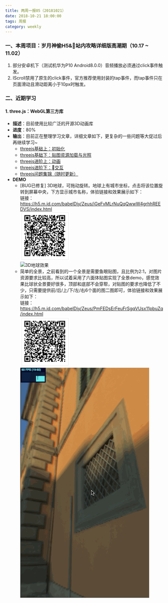```yaml
---
title: 两周一报05（20181021）
date: 2018-10-21 18:00:00
tags: 周报
category: weekly
---
```

### 一、本周项目：岁月神偷H5&站内攻略详细版高潮期（10.17 ~ 11.02）
1. 部分安卓机下（测试机华为P10 Android8.0.0）音频播放必须通过click事件触发。
2. IScroll禁用了原生的click事件，官方推荐使用封装的tap事件，而tap事件只在页面滑动且滑动距离小于10px时触发。

### 二、近期学习
#### 1. three.js：WebGL第三方库
- **描述**：目前使用比较广泛的开源3D动画库
- **进度**：80%
- **输出**：目前正在整理学习文章，详细文章如下，更复杂的一些问题等大促过后再继续学习~
  - [threejs基础上：初始化](https://jinglecjy.github.io/2018/10/11/threejs%E5%9F%BA%E7%A1%80%E4%B8%8A%EF%BC%9A%E5%88%9D%E5%A7%8B%E5%8C%96/)
  - [threejs基础下：贴图资源加载与光照](https://jinglecjy.github.io/2018/10/11/threejs%E5%9F%BA%E7%A1%80%E4%B8%8B%EF%BC%9A%E8%B4%B4%E5%9B%BE%E8%B5%84%E6%BA%90%E5%8A%A0%E8%BD%BD%E4%B8%8E%E5%85%89%E7%85%A7/)
  - [threejs进阶上：动画](https://jinglecjy.github.io/2018/10/11/threejs%E8%BF%9B%E9%98%B6%E4%B8%8A%EF%BC%9A%E5%8A%A8%E7%94%BB/)
  - [threejs进阶下：交互](https://jinglecjy.github.io/2018/10/11/threejs%E8%BF%9B%E9%98%B6%E4%B8%8B%EF%BC%9A%E4%BA%A4%E4%BA%92/)
  - [threejs问题集锦（随时更新）](https://jinglecjy.github.io/2018/10/11/threejs%E9%97%AE%E9%A2%98%E9%9B%86%E9%94%A6/)
- **DEMO**
  - [BUG已修复] 3D地球，可拖动旋转。地球上有城市坐标，点击将该位置旋转到屏幕中央，下方显示城市名称，体验链接和效果展示如下：   
  链接：https://h5.m.jd.com/babelDiy/Zeus/iGeFvMLrNuQqQwwW4grhhREEDVS/index.html   
    ![扫一扫体验3D地球](/images/weekly/05/qrearth.png)   
    ![3D地球效果](/images/weekly/05/earth.gif)   
  - 简单的全景，之前看到的一个全景是需要鱼眼贴图，且比例为2:1，对图片资源要求比较高，所以试着采用了六面体贴图实现了全景demo，感觉效果比球状全景要好很多，顶部和底部不会穿帮，对贴图的要求也降低了不少，只需要提供前/后/上/下/左/右6个面的图二图即可，体验链接和效果展示如下：   
  链接：https://h5.m.jd.com/babelDiy/Zeus/PmFEDsErFeuFrSgqVUsx11pbuZq/index.html   
  ![扫一扫体验简单全景](/images/weekly/05/qraround.png)    
  ![简单全景效果](/images/weekly/05/around.gif)   
       